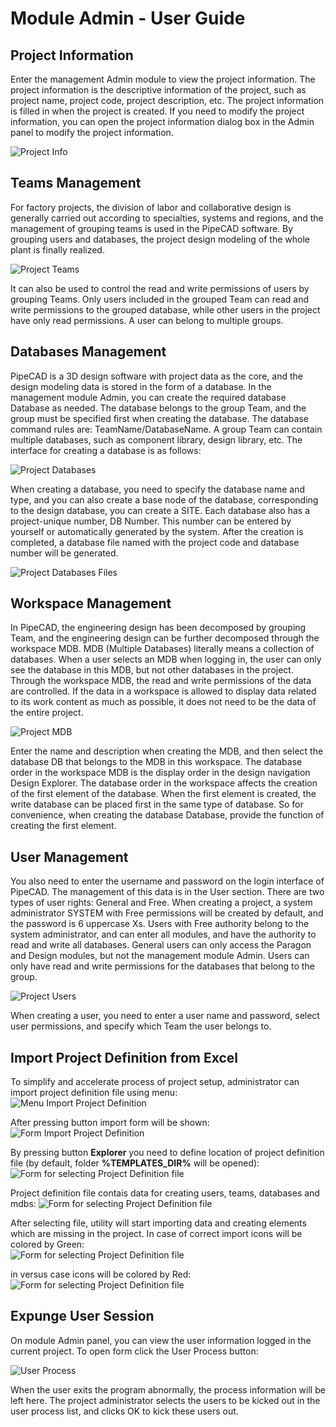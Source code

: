 # Module Admin - User Guide

## Project Information
Enter the management Admin module to view the project information. The project information is the descriptive information of the project, such as project name, project code, project description, etc. The project information is filled in when the project is created. If you need to modify the project information, you can open the project information dialog box in the Admin panel to modify the project information. 

![Project Info](../../images/admin/project_info_en.png)

## Teams Management
For factory projects, the division of labor and collaborative design is generally carried out according to specialties, systems and regions, and the management of grouping teams is used in the PipeCAD software. By grouping users and databases, the project design modeling of the whole plant is finally realized. 

![Project Teams](../../images/admin/project_team_en.png)

It can also be used to control the read and write permissions of users by grouping Teams. Only users included in the grouped Team can read and write permissions to the grouped database, while other users in the project have only read permissions. A user can belong to multiple groups. 

## Databases Management
PipeCAD is a 3D design software with project data as the core, and the design modeling data is stored in the form of a database. In the management module Admin, you can create the required database Database as needed. The database belongs to the group Team, and the group must be specified first when creating the database. The database command rules are: TeamName/DatabaseName. A group Team can contain multiple databases, such as component library, design library, etc. The interface for creating a database is as follows: 

![Project Databases](../../images/admin/project_db_en.png)

When creating a database, you need to specify the database name and type, and you can also create a base node of the database, corresponding to the design database, you can create a SITE. Each database also has a project-unique number, DB Number. This number can be entered by yourself or automatically generated by the system. After the creation is completed, a database file named with the project code and database number will be generated. 

![Project Databases Files](../../images/admin/project_dbs_files_en.png)

## Workspace Management
In PipeCAD, the engineering design has been decomposed by grouping Team, and the engineering design can be further decomposed through the workspace MDB. MDB (Multiple Databases) literally means a collection of databases. When a user selects an MDB when logging in, the user can only see the database in this MDB, but not other databases in the project. Through the workspace MDB, the read and write permissions of the data are controlled. If the data in a workspace is allowed to display data related to its work content as much as possible, it does not need to be the data of the entire project. 

![Project MDB](../../images/admin/project_mdb_en.png)

Enter the name and description when creating the MDB, and then select the database DB that belongs to the MDB in this workspace. The database order in the workspace MDB is the display order in the design navigation Design Explorer. The database order in the workspace affects the creation of the first element of the database. When the first element is created, the write database can be placed first in the same type of database. So for convenience, when creating the database Database, provide the function of creating the first element. 

## User Management
You also need to enter the username and password on the login interface of PipeCAD. The management of this data is in the User section. There are two types of user rights: General and Free. When creating a project, a system administrator SYSTEM with Free permissions will be created by default, and the password is 6 uppercase Xs. Users with Free authority belong to the system administrator, and can enter all modules, and have the authority to read and write all databases. General users can only access the Paragon and Design modules, but not the management module Admin. Users can only have read and write permissions for the databases that belong to the group. 

![Project Users](../../images/admin/project_user_en.png)

When creating a user, you need to enter a user name and password, select user permissions, and specify which Team the user belongs to. 

## Import Project Definition from Excel
To simplify and accelerate process of project setup, administrator can import project definition file using menu:    
![Menu Import Project Definition](../../images/admin/user_guide/admin_menu_admin_import_en.png)

After pressing button import form will be shown:
![Form Import Project Definition](../../images/admin/user_guide/admin_import_project_definition_en.png)

By pressing button **Explorer** you need to define location of project definition file (by default, folder **%TEMPLATES_DIR%** will be opened):
![Form for selecting Project Definition file](../../images/admin/user_guide/admin_import_project_definition_path_en.png)

Project definition file contais data for creating users, teams, databases and mdbs:
![Form for selecting Project Definition file](../../images/admin/user_guide/admin_import_project_definition_path_en.png)

After selecting file, utility will start importing data and creating elements which are missing in the project. In case of correct import icons will be colored by Green:  
![Form for selecting Project Definition file](../../images/admin/user_guide/admin_import_project_definition_file.png)

in versus case icons will be colored by Red:
![Form for selecting Project Definition file](../../images/admin/user_guide/admin_import_project_definition_fail_en.png)

## Expunge User Session
On module Admin panel, you can view the user information logged in the current project. To open form click the User Process button:

![User Process](../../images/admin/user_process_en.png)

When the user exits the program abnormally, the process information will be left here. The project administrator selects the users to be kicked out in the user process list, and clicks OK to kick these users out.